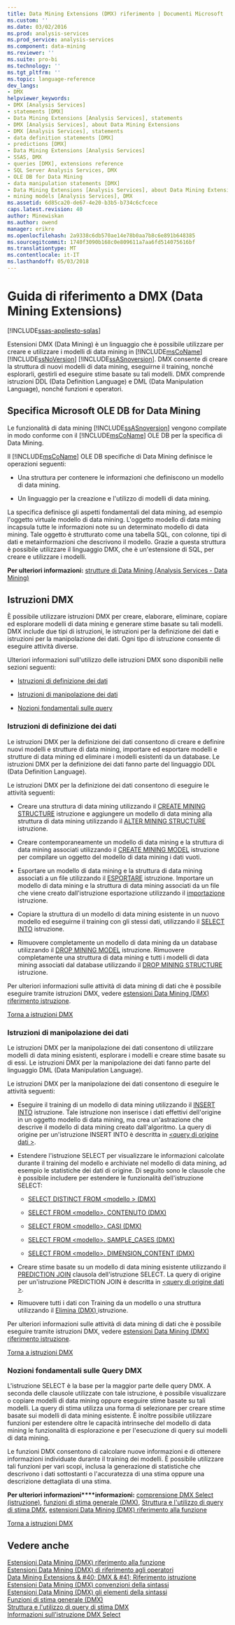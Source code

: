 ```yaml
---
title: Data Mining Extensions (DMX) riferimento | Documenti Microsoft
ms.custom: ''
ms.date: 03/02/2016
ms.prod: analysis-services
ms.prod_service: analysis-services
ms.component: data-mining
ms.reviewer: ''
ms.suite: pro-bi
ms.technology: ''
ms.tgt_pltfrm: ''
ms.topic: language-reference
dev_langs:
- DMX
helpviewer_keywords:
- DMX [Analysis Services]
- statements [DMX]
- Data Mining Extensions [Analysis Services], statements
- DMX [Analysis Services], about Data Mining Extensions
- DMX [Analysis Services], statements
- data definition statements [DMX]
- predictions [DMX]
- Data Mining Extensions [Analysis Services]
- SSAS, DMX
- queries [DMX], extensions reference
- SQL Server Analysis Services, DMX
- OLE DB for Data Mining
- data manipulation statements [DMX]
- Data Mining Extensions [Analysis Services], about Data Mining Extensions
- mining models [Analysis Services], DMX
ms.assetid: 6d85ca20-de67-4e20-b3b5-b734c6cfcece
caps.latest.revision: 40
author: Minewiskan
ms.author: owend
manager: erikre
ms.openlocfilehash: 2a9338c6db570ae14e78b0aa7b8c6e891b648385
ms.sourcegitcommit: 1740f3090b168c0e809611a7aa6fd514075616bf
ms.translationtype: MT
ms.contentlocale: it-IT
ms.lasthandoff: 05/03/2018
---
```

# <a name="data-mining-extensions-dmx-reference"></a>Guida di riferimento a DMX (Data Mining Extensions)
[!INCLUDE[ssas-appliesto-sqlas](../includes/ssas-appliesto-sqlas.md)]

  Estensioni DMX (Data Mining) è un linguaggio che è possibile utilizzare per creare e utilizzare i modelli di data mining in [!INCLUDE[msCoName](../includes/msconame-md.md)] [!INCLUDE[ssNoVersion](../includes/ssnoversion-md.md)] [!INCLUDE[ssASnoversion](../includes/ssasnoversion-md.md)]. DMX consente di creare la struttura di nuovi modelli di data mining, eseguirne il training, nonché esplorarli, gestirli ed eseguire stime basate su tali modelli. DMX comprende istruzioni DDL (Data Definition Language) e DML (Data Manipulation Language), nonché funzioni e operatori.  
  
## <a name="microsoft-ole-db-for-data-mining-specification"></a>Specifica Microsoft OLE DB for Data Mining  
 Le funzionalità di data mining [!INCLUDE[ssASnoversion](../includes/ssasnoversion-md.md)] vengono compilate in modo conforme con il [!INCLUDE[msCoName](../includes/msconame-md.md)] OLE DB per la specifica di Data Mining.  
  
 Il [!INCLUDE[msCoName](../includes/msconame-md.md)] OLE DB specifiche di Data Mining definisce le operazioni seguenti:  
  
-   Una struttura per contenere le informazioni che definiscono un modello di data mining.  
  
-   Un linguaggio per la creazione e l'utilizzo di modelli di data mining.  
  
 La specifica definisce gli aspetti fondamentali del data mining, ad esempio l'oggetto virtuale modello di data mining. L'oggetto modello di data mining incapsula tutte le informazioni note su un determinato modello di data mining. Tale oggetto è strutturato come una tabella SQL, con colonne, tipi di dati e metainformazioni che descrivono il modello. Grazie a questa struttura è possibile utilizzare il linguaggio DMX, che è un'estensione di SQL, per creare e utilizzare i modelli.  
  
 **Per ulteriori informazioni:** [strutture di Data Mining &#40;Analysis Services - Data Mining&#41;](../analysis-services/data-mining/mining-structures-analysis-services-data-mining.md)  
  
##  <a name="BKMK_DMXStatements"></a> Istruzioni DMX  
 È possibile utilizzare istruzioni DMX per creare, elaborare, eliminare, copiare ed esplorare modelli di data mining e generare stime basate su tali modelli. DMX include due tipi di istruzioni, le istruzioni per la definizione dei dati e istruzioni per la manipolazione dei dati. Ogni tipo di istruzione consente di eseguire attività diverse.  
  
 Ulteriori informazioni sull'utilizzo delle istruzioni DMX sono disponibili nelle sezioni seguenti:  
  
-   [Istruzioni di definizione dei dati](#BKMK_DDL)  
  
-   [Istruzioni di manipolazione dei dati](#BKMK_DML)  
  
-   [Nozioni fondamentali sulle query](#BKMK_Queries)  
  
###  <a name="BKMK_DDL"></a> Istruzioni di definizione dei dati  
 Le istruzioni DMX per la definizione dei dati consentono di creare e definire nuovi modelli e strutture di data mining, importare ed esportare modelli e strutture di data mining ed eliminare i modelli esistenti da un database. Le istruzioni DMX per la definizione dei dati fanno parte del linguaggio DDL (Data Definition Language).  
  
 Le istruzioni DMX per la definizione dei dati consentono di eseguire le attività seguenti:  
  
-   Creare una struttura di data mining utilizzando il [CREATE MINING STRUCTURE](../dmx/create-mining-structure-dmx.md) istruzione e aggiungere un modello di data mining alla struttura di data mining utilizzando il [ALTER MINING STRUCTURE](../dmx/alter-mining-structure-dmx.md) istruzione.  
  
-   Creare contemporaneamente un modello di data mining e la struttura di data mining associati utilizzando il [CREATE MINING MODEL](../dmx/create-mining-model-dmx.md) istruzione per compilare un oggetto del modello di data mining i dati vuoti.  
  
-   Esportare un modello di data mining e la struttura di data mining associati a un file utilizzando il [ESPORTARE](../dmx/export-dmx.md) istruzione. Importare un modello di data mining e la struttura di data mining associati da un file che viene creato dall'istruzione esportazione utilizzando il [importazione](../dmx/import-dmx.md) istruzione.  
  
-   Copiare la struttura di un modello di data mining esistente in un nuovo modello ed eseguirne il training con gli stessi dati, utilizzando il [SELECT INTO](../dmx/select-into-dmx.md) istruzione.  
  
-   Rimuovere completamente un modello di data mining da un database utilizzando il [DROP MINING MODEL](../dmx/drop-mining-model-dmx.md) istruzione. Rimuovere completamente una struttura di data mining e tutti i modelli di data mining associati dal database utilizzando il [DROP MINING STRUCTURE](../dmx/drop-mining-structure-dmx.md) istruzione.  
  
 Per ulteriori informazioni sulle attività di data mining di dati che è possibile eseguire tramite istruzioni DMX, vedere [estensioni Data Mining &#40;DMX&#41; riferimento istruzione](../dmx/data-mining-extensions-dmx-statements.md).  
  
 [Torna a istruzioni DMX](#BKMK_DMXStatements)  
  
###  <a name="BKMK_DML"></a> Istruzioni di manipolazione dei dati  
 Le istruzioni DMX per la manipolazione dei dati consentono di utilizzare modelli di data mining esistenti, esplorare i modelli e creare stime basate su di essi. Le istruzioni DMX per la manipolazione dei dati fanno parte del linguaggio DML (Data Manipulation Language).  
  
 Le istruzioni DMX per la manipolazione dei dati consentono di eseguire le attività seguenti:  
  
-   Eseguire il training di un modello di data mining utilizzando il [INSERT INTO](../dmx/insert-into-dmx.md) istruzione. Tale istruzione non inserisce i dati effettivi dell'origine in un oggetto modello di data mining, ma crea un'astrazione che descrive il modello di data mining creato dall'algoritmo. La query di origine per un'istruzione INSERT INTO è descritta in [ \<query di origine dati >](../dmx/source-data-query.md).  
  
-   Estendere l'istruzione SELECT per visualizzare le informazioni calcolate durante il training del modello e archiviate nel modello di data mining, ad esempio le statistiche dei dati di origine. Di seguito sono le clausole che è possibile includere per estendere le funzionalità dell'istruzione SELECT:  
  
    -   [SELECT DISTINCT FROM &#60;modello &#62; &#40;DMX&#41;](../dmx/select-distinct-from-model-dmx.md)  
  
    -   [SELECT FROM &#60;modello&#62;. CONTENUTO &#40;DMX&#41;](../dmx/select-from-model-content-dmx.md)  
  
    -   [SELECT FROM &#60;modello&#62;. CASI &#40;DMX&#41;](../dmx/select-from-model-cases-dmx.md)  
  
    -   [SELECT FROM &#60;modello&#62;. SAMPLE_CASES &#40;DMX&#41;](../dmx/select-from-model-sample-cases-dmx.md)  
  
    -   [SELECT FROM &#60;modello&#62;. DIMENSION_CONTENT &#40;DMX&#41;](../dmx/select-from-model-dimension-content-dmx.md)  
  
-   Creare stime basate su un modello di data mining esistente utilizzando il [PREDICTION JOIN](../dmx/select-from-model-prediction-join-dmx.md) clausola dell'istruzione SELECT. La query di origine per un'istruzione PREDICTION JOIN è descritta in [ \<query di origine dati >](../dmx/source-data-query.md).  
  
-   Rimuovere tutti i dati con Training da un modello o una struttura utilizzando il [Elimina &#40;DMX&#41; ](../dmx/delete-dmx.md) istruzione.  
  
 Per ulteriori informazioni sulle attività di data mining di dati che è possibile eseguire tramite istruzioni DMX, vedere [estensioni Data Mining &#40;DMX&#41; riferimento istruzione](../dmx/data-mining-extensions-dmx-statements.md).  
  
 [Torna a istruzioni DMX](#BKMK_DMXStatements)  
  
###  <a name="BKMK_Queries"></a> Nozioni fondamentali sulle Query DMX  
 L'istruzione SELECT è la base per la maggior parte delle query DMX. A seconda delle clausole utilizzate con tale istruzione, è possibile visualizzare o copiare modelli di data mining oppure eseguire stime basate su tali modelli. La query di stima utilizza una forma di selezionare per creare stime basate sui modelli di data mining esistente. È inoltre possibile utilizzare funzioni per estendere oltre le capacità intrinseche del modello di data mining le funzionalità di esplorazione e per l'esecuzione di query sui modelli di data mining.  
  
 Le funzioni DMX consentono di calcolare nuove informazioni e di ottenere informazioni individuate durante il training dei modelli. È possibile utilizzare tali funzioni per vari scopi, inclusa la generazione di statistiche che descrivono i dati sottostanti o l'accuratezza di una stima oppure una descrizione dettagliata di una stima.  
  
 **Per ulteriori informazioni****informazioni:** [comprensione DMX Select (istruzione)](../dmx/understanding-the-dmx-select-statement.md), [funzioni di stima generale &#40;DMX&#41;](../dmx/general-prediction-functions-dmx.md), [Struttura e l'utilizzo di query di stima DMX](../dmx/structure-and-usage-of-dmx-prediction-queries.md), [estensioni Data Mining &#40;DMX&#41; riferimento alla funzione  ](../dmx/data-mining-extensions-dmx-function-reference.md)  
  
 [Torna a istruzioni DMX](#BKMK_DMXStatements)  
  
## <a name="see-also"></a>Vedere anche  
 [Estensioni Data Mining &#40;DMX&#41; riferimento alla funzione](../dmx/data-mining-extensions-dmx-function-reference.md)   
 [Estensioni Data Mining &#40;DMX&#41; di riferimento agli operatori](../dmx/data-mining-extensions-dmx-operator-reference.md)   
 [Data Mining Extensions & #40; DMX & #41; Riferimento istruzione](../dmx/data-mining-extensions-dmx-statements.md)   
 [Estensioni Data Mining &#40;DMX&#41; convenzioni della sintassi](../dmx/data-mining-extensions-dmx-syntax-conventions.md)   
 [Estensioni Data Mining &#40;DMX&#41; gli elementi della sintassi](../dmx/data-mining-extensions-dmx-syntax-elements.md)   
 [Funzioni di stima generale &#40;DMX&#41;](../dmx/general-prediction-functions-dmx.md)   
 [Struttura e l'utilizzo di query di stima DMX](../dmx/structure-and-usage-of-dmx-prediction-queries.md)   
 [Informazioni sull'istruzione DMX Select](../dmx/understanding-the-dmx-select-statement.md)  
  
  
